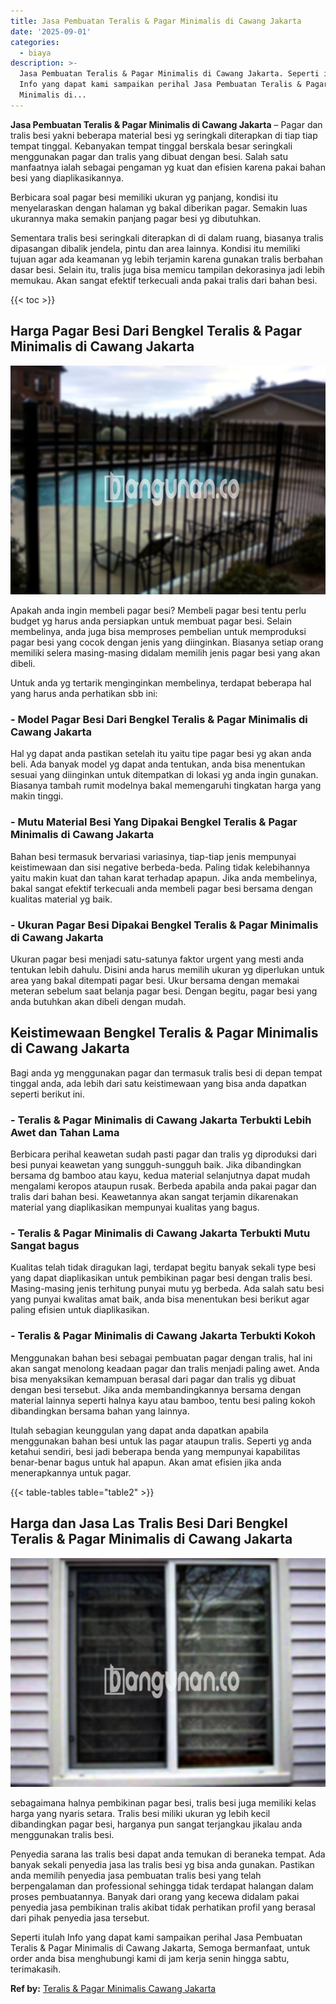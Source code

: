 ```yaml
---
title: Jasa Pembuatan Teralis & Pagar Minimalis di Cawang Jakarta
date: '2025-09-01'
categories:
  - biaya
description: >-
  Jasa Pembuatan Teralis & Pagar Minimalis di Cawang Jakarta. Seperti itulah
  Info yang dapat kami sampaikan perihal Jasa Pembuatan Teralis & Pagar
  Minimalis di...
---
```


**Jasa Pembuatan Teralis & Pagar Minimalis di Cawang Jakarta** – Pagar dan tralis besi yakni beberapa material besi yg seringkali diterapkan di tiap tiap tempat tinggal. Kebanyakan tempat tinggal berskala besar seringkali menggunakan pagar dan tralis yang dibuat dengan besi. Salah satu manfaatnya ialah sebagai pengaman yg kuat dan efisien karena pakai bahan besi yang diaplikasikannya.

Berbicara soal pagar besi memiliki ukuran yg panjang, kondisi itu menyelaraskan dengan halaman yg bakal diberikan pagar. Semakin luas ukurannya maka semakin panjang pagar besi yg dibutuhkan.

Sementara tralis besi seringkali diterapkan di di dalam ruang, biasanya tralis dipasangan dibalik jendela, pintu dan area lainnya. Kondisi itu memiliki tujuan agar ada keamanan yg lebih terjamin karena gunakan tralis berbahan dasar besi. Selain itu, tralis juga bisa memicu tampilan dekorasinya jadi lebih memukau. Akan sangat efektif terkecuali anda pakai tralis dari bahan besi.

{{< toc >}}

## Harga Pagar Besi Dari Bengkel Teralis & Pagar Minimalis di Cawang Jakarta

![Jasa Pembuatan Teralis & Pagar Minimalis di Cawang Jakarta](/images/pagar-minimalis-murah-18.png)

Apakah anda ingin membeli pagar besi? Membeli pagar besi tentu perlu budget yg harus anda persiapkan untuk membuat pagar besi. Selain membelinya, anda juga bisa memproses pembelian untuk memproduksi pagar besi yang cocok dengan jenis yang diinginkan. Biasanya setiap orang memiliki selera masing-masing didalam memilih jenis pagar besi yang akan dibeli.

Untuk anda yg tertarik menginginkan membelinya, terdapat beberapa hal yang harus anda perhatikan sbb ini:
### \- Model Pagar Besi Dari Bengkel Teralis & Pagar Minimalis di Cawang Jakarta

Hal yg dapat anda pastikan setelah itu yaitu tipe pagar besi yg akan anda beli. Ada banyak model yg dapat anda tentukan, anda bisa menentukan sesuai yang diinginkan untuk ditempatkan di lokasi yg anda ingin gunakan. Biasanya tambah rumit modelnya bakal memengaruhi tingkatan harga yang makin tinggi.

### \- Mutu Material Besi Yang Dipakai Bengkel Teralis & Pagar Minimalis di Cawang Jakarta

Bahan besi termasuk bervariasi variasinya, tiap-tiap jenis mempunyai keistimewaan dan sisi negative berbeda-beda. Paling tidak kelebihannya yaitu makin kuat dan tahan karat terhadap apapun. Jika anda membelinya, bakal sangat efektif terkecuali anda membeli pagar besi bersama dengan kualitas material yg baik.

### \- Ukuran Pagar Besi Dipakai Bengkel Teralis & Pagar Minimalis di Cawang Jakarta

Ukuran pagar besi menjadi satu-satunya faktor urgent yang mesti anda tentukan lebih dahulu. Disini anda harus memilih ukuran yg diperlukan untuk area yang bakal ditempati pagar besi. Ukur bersama dengan memakai meteran sebelum saat belanja pagar besi. Dengan begitu, pagar besi yang anda butuhkan akan dibeli dengan mudah.

## Keistimewaan Bengkel Teralis & Pagar Minimalis di Cawang Jakarta

Bagi anda yg menggunakan pagar dan termasuk tralis besi di depan tempat tinggal anda, ada lebih dari satu keistimewaan yang bisa anda dapatkan seperti berikut ini.

### \- Teralis & Pagar Minimalis di Cawang Jakarta Terbukti Lebih Awet dan Tahan Lama

Berbicara perihal keawetan sudah pasti pagar dan tralis yg diproduksi dari besi punyai keawetan yang sungguh-sungguh baik. Jika dibandingkan bersama dg bamboo atau kayu, kedua material selanjutnya dapat mudah mengalami keropos ataupun rusak. Berbeda apabila anda pakai pagar dan tralis dari bahan besi. Keawetannya akan sangat terjamin dikarenakan material yang diaplikasikan mempunyai kualitas yang bagus.

### \- Teralis & Pagar Minimalis di Cawang Jakarta Terbukti Mutu Sangat bagus

Kualitas telah tidak diragukan lagi, terdapat begitu banyak sekali type besi yang dapat diaplikasikan untuk pembikinan pagar besi dengan tralis besi. Masing-masing jenis terhitung punyai mutu yg berbeda. Ada salah satu besi yang punyai kwalitas amat baik, anda bisa menentukan besi berikut agar paling efisien untuk diaplikasikan.

### \- Teralis & Pagar Minimalis di Cawang Jakarta Terbukti Kokoh

Menggunakan bahan besi sebagai pembuatan pagar dengan tralis, hal ini akan sangat menolong keadaan pagar dan tralis menjadi paling awet. Anda bisa menyaksikan kemampuan berasal dari pagar dan tralis yg dibuat dengan besi tersebut. Jika anda membandingkannya bersama dengan material lainnya seperti halnya kayu atau bamboo, tentu besi paling kokoh dibandingkan bersama bahan yang lainnya.

Itulah sebagian keunggulan yang dapat anda dapatkan apabila menggunakan bahan besi untuk las pagar ataupun tralis. Seperti yg anda ketahui sendiri, besi jadi beberapa benda yang mempunyai kapabilitas benar-benar bagus untuk hal apapun. Akan amat efisien jika anda menerapkannya untuk pagar.

{{< table-tables table="table2" >}}

## Harga dan Jasa Las Tralis Besi Dari Bengkel Teralis & Pagar Minimalis di Cawang Jakarta

![Jasa Pembuatan Teralis & Pagar Minimalis di Cawang Jakarta](/images/teralis-minimalis-murah-20.png)

sebagaimana halnya pembikinan pagar besi, tralis besi juga memiliki kelas harga yang nyaris setara. Tralis besi miliki ukuran yg lebih kecil dibandingkan pagar besi, harganya pun sangat terjangkau jikalau anda menggunakan tralis besi.

Penyedia sarana las tralis besi dapat anda temukan di beraneka tempat. Ada banyak sekali penyedia jasa las tralis besi yg bisa anda gunakan. Pastikan anda memilih penyedia jasa pembuatan tralis besi yang telah berpengalaman dan professional sehingga tidak terdapat halangan dalam proses pembuatannya. Banyak dari orang yang kecewa didalam pakai penyedia jasa pembikinan tralis akibat tidak perhatikan profil yang berasal dari pihak penyedia jasa tersebut.

Seperti itulah Info yang dapat kami sampaikan perihal Jasa Pembuatan Teralis & Pagar Minimalis di Cawang Jakarta, Semoga bermanfaat, untuk order anda bisa menghubungi kami di jam kerja senin hingga sabtu, terimakasih.

**Ref by:** [Teralis & Pagar Minimalis Cawang Jakarta](https://id.wikipedia.org/wiki/Teralis)
